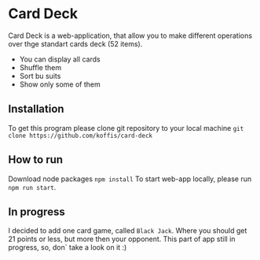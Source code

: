 # Card Deck

Card Deck is a web-application, that allow you to make different operations over thge standart cards deck (52 items).

- You can display all cards
- Shuffle them
- Sort bu suits
- Show only some of them

## Installation

To get this program please clone git repository to your local machine
`git clone https://github.com/koffis/card-deck`

## How to run

Download node packages `npm install`
To start web-app locally, please run `npm run start`.

## In progress

I decided to add one card game, called `Black Jack`. Where you should get 21 points or less, but more then your opponent. This part of app still in progress, so, don` take a look on it :)
